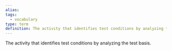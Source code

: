 ```yaml
---
alias: 
tags:
  - vocabulary
type: term
definition: The activity that identifies test conditions by analyzing the test basis.
---
```


The activity that identifies test conditions by analyzing the test basis.